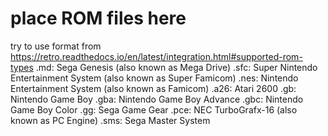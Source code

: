 # place ROM files here
try to use format from https://retro.readthedocs.io/en/latest/integration.html#supported-rom-types
.md: Sega Genesis (also known as Mega Drive)
.sfc: Super Nintendo Entertainment System (also known as Super Famicom)
.nes: Nintendo Entertainment System (also known as Famicom)
.a26: Atari 2600
.gb: Nintendo Game Boy
.gba: Nintendo Game Boy Advance
.gbc: Nintendo Game Boy Color
.gg: Sega Game Gear
.pce: NEC TurboGrafx-16 (also known as PC Engine)
.sms: Sega Master System
